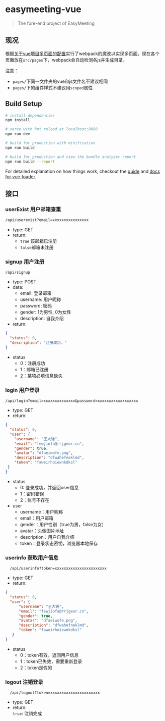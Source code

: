 # easymeeting-vue

> The fore-end project of EasyMeeting
## 现况
根据[关于vue项目多页面的配置](http://www.jianshu.com/p/acbff04b4096)实行了webpack的魔改以实现多页面。现在各个页面放在`src/pages`下，webpack会自动检测各js并生成目录。  

注意：
- `pages/`下同一文件夹的vue和js文件名不建议相同
- `pages/`下的组件样式不建议用`scoped`属性
## Build Setup

``` bash
# install dependencies
npm install

# serve with hot reload at localhost:8080
npm run dev

# build for production with minification
npm run build

# build for production and view the bundle analyzer report
npm run build --report
```

For detailed explanation on how things work, checkout the [guide](http://vuejs-templates.github.io/webpack/) and [docs for vue-loader](http://vuejs.github.io/vue-loader).

## 接口
### userExist 用户邮箱查重
```html
/api/userexist?email=xxxxxxxxxxxxxxxx
```
- type: GET  
- return:
  - `true` 该邮箱已注册
  - `false`邮箱未注册
  
### signup 用户注册
```
/api/signup
```
- type: POST
- data: 
  - email: 登录邮箱
  - username: 用户昵称
  - password: 密码
  - gender: 1为男性, 0为女性
  - description: 自我介绍
- return:
```json
{
  "status": 0,
  "description": "注册成功。"
}
```
- status
  - 0：注册成功
  - 1：邮箱已注册
  - 2：某项必填信息缺失
  
### login 用户登录
```
/api/login?email=xxxxxxxxxxxxxx&password=xxxxxxxxxxxxxxxxxx
```
- type: GET  
- return:
```json
{
  "status": 0,
  "user": {
    "username": "王大锤",
    "email": "fewjiofa@rrjgeor.cn",
    "gender": true,
    "avatar": "dfaeiwofe.png",
    "description": "dfwahefneklmd",
    "token": "faweirhoiewnkdksl"
 }
}
```
- status
  - 0: 登录成功，并返回user信息
  - 1：密码错误
  - 2：账号不存在
- user
  - username：用户昵称
  - email：用户邮箱
  - gender：用户性别（true为男，false为女）
  - avatar：头像图片地址
  - description：用户自我介绍
  - token：登录状态密钥，浏览器本地保存
  
### userinfo 获取用户信息
```
  /api/userinfo?token=xxxxxxxxxxxxxxxxxxxxxxx
```
- type: GET  
- return:
```json
{
  "status": 0,
  "user": {
      "username": "王大锤",
      "email": "fewjiofa@rrjgeor.cn",
      "gender": true,
      "avatar": "dfaeiwofe.png",
      "description": "dfwahefneklmd",
      "token": "faweirhoiewnkdksl"
   }
}
```
- status
  - 0：token有效，返回用户信息
  - 1：token已失效，需要重新登录
  - 2：token是假的
  
### logout 注销登录
```
  /api/logout?token=xxxxxxxxxxxxxxxxxxxxxx
```
- type: GET  
- return:  
`true`: 注销完成
